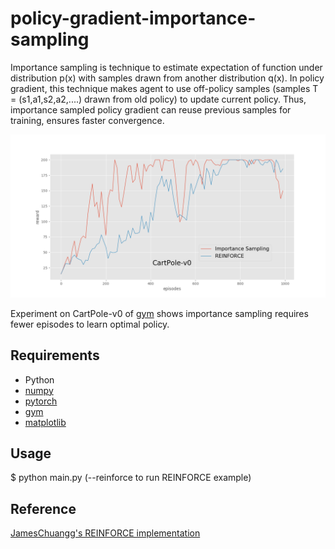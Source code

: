 # policy-gradient-importance-sampling

Importance sampling is technique to estimate expectation of function under distribution p(x) with samples drawn from another distribution q(x). In policy gradient, this technique makes agent to use off-policy samples (samples T = (s1,a1,s2,a2,....) drawn from old policy) to update current policy. Thus, importance sampled policy gradient can reuse previous samples for training, ensures faster convergence.

<img src="./img/result.png" width="768">

Experiment on CartPole-v0 of [gym](https://github.com/openai/gym) shows importance sampling requires fewer episodes to learn optimal policy.


## Requirements

- Python
- [numpy](https://www.numpy.org/)
- [pytorch](https://pytorch.org/)
- [gym](https://github.com/openai/gym)
- [matplotlib](https://matplotlib.org/users/installing.html)

## Usage

   $ python main.py (--reinforce to run REINFORCE example)

## Reference

[JamesChuangg's REINFORCE implementation](https://github.com/JamesChuanggg/pytorch-REINFORCE)
